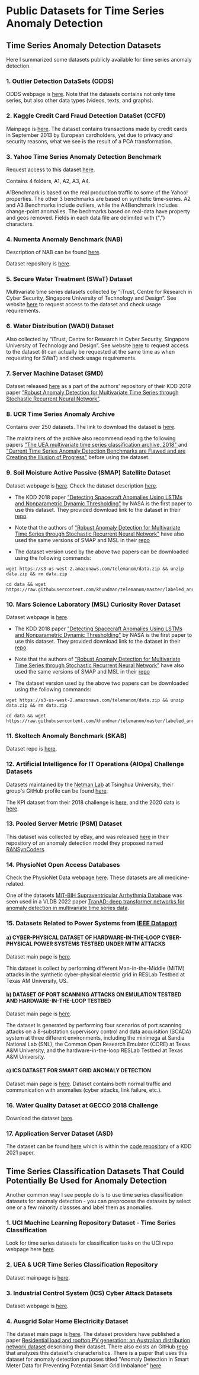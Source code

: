 # Public Datasets for Time Series Anomaly Detection

## Time Series Anomaly Detection Datasets

Here I summarized some datasets publicly available for time series anomaly detection.

### 1. Outlier Detection DataSets (ODDS)

ODDS webpage is [here](http://odds.cs.stonybrook.edu/). Note that the datasets contains not only time series, but also other data types (videos, texts, and graphs).

### 2. Kaggle Credit Card Fraud Detection DataSet (CCFD)

Mainpage is [here](https://www.kaggle.com/datasets/mlg-ulb/creditcardfraud). The dataset contains transactions made by credit cards in September 2013 by European cardholders, yet due to privacy and security reasons, what we see is the result of a PCA transformation.

### 3. Yahoo Time Series Anomaly Detection Benchmark

Request access to this dataset [here](https://webscope.sandbox.yahoo.com/catalog.php?datatype=s&did=70).

Contains 4 folders, A1, A2, A3, A4. 

A1Benchmark is based on the real production traffic to some of the Yahoo! properties. The other 3 benchmarks are based on synthetic time-series. A2 and A3 Benchmarks include outliers, while the A4Benchmark includes change-point anomalies. The bechmarks based on real-data have property and geos removed. Fields in each data file are delimited with (",") characters.

### 4. Numenta Anomaly Benchmark (NAB)

Description of NAB can be found [here](https://numenta.com/machine-intelligence-technology/numenta-anomaly-benchmark/).

Dataset repository is [here](https://github.com/numenta/NAB).

### 5. Secure Water Treatment (SWaT) Dataset

Multivariate time series datasets collected by “iTrust, Centre for Research in Cyber Security, Singapore University of Technology and Design”. See website [here](https://itrust.sutd.edu.sg/itrust-labs_datasets/dataset_info/#swat) to request access to the dataset and check usage requirements.

### 6. Water Distribution (WADI) Dataset

Also collected by “iTrust, Centre for Research in Cyber Security, Singapore University of Technology and Design”. See website [here](https://itrust.sutd.edu.sg/itrust-labs_datasets/dataset_info/#wadi) to request access to the dataset (it can actually be requested at the same time as when requesting for SWaT) and check usage requirements.

### 7. Server Machine Dataset (SMD)

Dataset released [here](https://github.com/NetManAIOps/OmniAnomaly/tree/master/ServerMachineDataset) as a part of the authors' repository of their KDD 2019 paper ["Robust Anomaly Detection for Multivariate Time Series through Stochastic Recurrent Neural Network"](https://dl.acm.org/doi/10.1145/3292500.3330672).

### 8. UCR Time Series Anomaly Archive

Contains over 250 datasets. The link to download the dataset is [here](https://www.cs.ucr.edu/~eamonn/time_series_data_2018/). 

The maintainers of the archive also recommend reading the following papers ["The UEA multivariate time series classification archive, 2018" ](https://arxiv.org/abs/1811.00075) and ["Current Time Series Anomaly Detection Benchmarks are Flawed and are Creating the Illusion of Progress"](https://arxiv.org/abs/2009.13807) before using the dataset.

### 9. Soil Moisture Active Passive (SMAP) Satellite Dataset 

Dataset webpage is [here](https://nsidc.org/data/smap/smap-data.html). Check the dataset description [here](https://smap.jpl.nasa.gov/data/?_ga=2.138417011.1712228197.1658525020-1435945832.1658525020).

* The KDD 2018 paper ["Detecting Spacecraft Anomalies Using LSTMs and Nonparametric Dynamic Thresholding"](https://arxiv.org/abs/1802.04431) by NASA is the first paper to use this dataset. They provided download link to the dataset in their [repo](https://github.com/khundman/telemanom).

* Note that the authors of ["Robust Anomaly Detection for Multivariate Time Series through Stochastic Recurrent Neural Network"](https://dl.acm.org/doi/10.1145/3292500.3330672) have also used the same versions of SMAP and MSL in their [repo](https://github.com/NetManAIOps/OmniAnomaly)

* The dataset version used by the above two papers can be downloaded using the following commands:

```shell
wget https://s3-us-west-2.amazonaws.com/telemanom/data.zip && unzip data.zip && rm data.zip

cd data && wget https://raw.githubusercontent.com/khundman/telemanom/master/labeled_anomalies.csv
```


### 10. Mars Science Laboratory (MSL) Curiosity Rover Dataset

Dataset webpage is [here](https://pds-atmospheres.nmsu.edu/data_and_services/atmospheres_data/Mars/Mars.html).

* The KDD 2018 paper ["Detecting Spacecraft Anomalies Using LSTMs and Nonparametric Dynamic Thresholding"](https://arxiv.org/abs/1802.04431) by NASA is the first paper to use this dataset. They provided download link to the dataset in their [repo](https://github.com/khundman/telemanom).

* Note that the authors of ["Robust Anomaly Detection for Multivariate Time Series through Stochastic Recurrent Neural Network"](https://dl.acm.org/doi/10.1145/3292500.3330672) have also used the same versions of SMAP and MSL in their [repo](https://github.com/NetManAIOps/OmniAnomaly)

* The dataset version used by the above two papers can be downloaded using the following commands:

```shell
wget https://s3-us-west-2.amazonaws.com/telemanom/data.zip && unzip data.zip && rm data.zip

cd data && wget https://raw.githubusercontent.com/khundman/telemanom/master/labeled_anomalies.csv
```

### 11. Skoltech Anomaly Benchmark (SKAB)
Dataset repo is [here](https://github.com/waico/SKAB).

### 12. Artificial Intelligence for IT Operations (AIOps) Challenge Datasets
Datasets maintained by the [Netman Lab](https://netman.aiops.org/) at Tsinghua University, their group's GitHub profile can be found [here](https://github.com/NetManAIOps).

The KPI dataset from their 2018 challenge is [here](https://github.com/NetManAIOps/KPI-Anomaly-Detection), and the 2020 data is [here](https://github.com/NetManAIOps/AIOps-Challenge-2020-Data).

### 13. Pooled Server Metric (PSM) Dataset
This dataset was collected by eBay, and was released [here](https://github.com/eBay/RANSynCoders/tree/main/data) in their repository of an anomaly detection model they proposed named [RANSynCoders](https://github.com/eBay/RANSynCoders).

### 14. PhysioNet Open Access Databases
Check the PhysioNet Data webpage [here](https://physionet.org/about/database/). These datasets are all medicine-related.

One of the datasets [MIT-BIH Supraventricular Arrhythmia Database](https://physionet.org/content/svdb/1.0.0/) was seen used in a VLDB 2022 paper [TranAD: deep transformer networks for anomaly detection in multivariate time series data](https://github.com/imperial-qore/TranAD).

### 15. Datasets Related to Power Systems from [IEEE Dataport](https://ieee-dataport.org/)

#### a) CYBER-PHYSICAL DATASET OF HARDWARE-IN-THE-LOOP CYBER-PHYSICAL POWER SYSTEMS TESTBED UNDER MITM ATTACKS

Dataset main page is [here](https://ieee-dataport.org/documents/cyber-physical-dataset-hardware-loop-cyber-physical-power-systems-testbed-under-mitm). 

This dataset is collect by performing different Man-in-the-Middle (MiTM) attacks in the synthetic cyber-physical electric grid in RESLab Testbed at Texas AM University, US.

#### b) DATASET OF PORT SCANNING ATTACKS ON EMULATION TESTBED AND HARDWARE-IN-THE-LOOP TESTBED

Dataset main page is [here](https://ieee-dataport.org/documents/dataset-port-scanning-attacks-emulation-testbed-and-hardware-loop-testbed). 

The dataset is generated by performing four scenarios of port scanning attacks on a 8-substation supervisory control and data acquisition (SCADA) system at three different environments, including the minimega at Sandia National Lab (SNL), the Common Open Research Emulator (CORE) at Texas A&M University, and the hardware-in-the-loop RESLab Testbed at Texas A&M University. 

#### c) ICS DATASET FOR SMART GRID ANOMALY DETECTION

Dataset main page is [here](https://ieee-dataport.org/documents/ics-dataset-smart-grid-anomaly-detection). Dataset contains both normal traffic and communication with anomalies (cyber attacks, link failure, etc.).


### 16. Water Quality Dataset at GECCO 2018 Challenge

Download the dataset [here](https://www.spotseven.de/gecco/gecco-challenge/gecco-challenge-2018/).

### 17. Application Server Dataset (ASD)

The dataset can be found [here](https://github.com/zhhlee/InterFusion/tree/main/data) which is within the [code repository](https://github.com/zhhlee/InterFusion) of a KDD 2021 paper.


## Time Series Classification Datasets That Could Potentially Be Used for Anomaly Detection

Another common way I see people do is to use time series classification datasets for anomaly detection - you can preprocess the datasets by select one or a few minority classses and label them as anomalies.

### 1. UCI Machine Learning Repository Dataset - Time Series Classification

Look for time series datasets for classification tasks on the UCI repo webpage here [here](https://archive.ics.uci.edu/ml/datasets.php?format=&task=cla&att=&area=&numAtt=&numIns=&type=ts&sort=nameUp&view=table).

### 2. UEA & UCR Time Series Classification Repository
Dataset mainpage is [here](http://www.timeseriesclassification.com/dataset.php).

### 3. Industrial Control System (ICS) Cyber Attack Datasets
Dataset webpage is [here](https://sites.google.com/a/uah.edu/tommy-morris-uah/ics-data-sets).

### 4. Ausgrid Solar Home Electricity Dataset
The dataset main page is [here](https://www.ausgrid.com.au/Industry/Our-Research/Data-to-share/Solar-home-electricity-data). The dataset providers have published a paper [Residential load and rooftop PV generation: an Australian distribution network dataset](https://doi.org/10.1080/14786451.2015.1100196) describing their dataset. There also exists an GitHub [repo](https://github.com/pierre-haessig/ausgrid-solar-data) that analyzes this dataset's characteristics. There is a paper that uses this dataset for anomaly detection purposes titled "Anomaly Detection in Smart Meter Data for Preventing Potential Smart Grid Imbalance" [here](https://dl.acm.org/doi/abs/10.1145/3508259.3508281).

